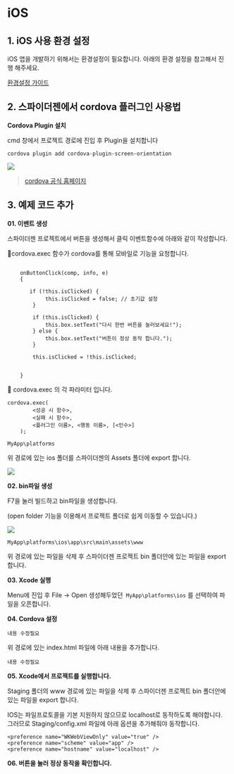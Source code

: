 # iOS

## 1. iOS 사용 환경 설정

iOS 앱을 개발하기 위해서는 환경설정이 필요합니다. 아래의 환경 설정을 참고해서 진행 해주세요.
 
[환경설정 가이드](https://wikidocs.net/278960)

## 2.  스파이더젠에서 cordova 플러그인 사용법


**Cordova Plugin 설치**

cmd 창에서 프로젝트 경로에 진입 후 Plugin을 설치합니다

`cordova plugin add cordova-plugin-screen-orientation`

![](https://wikidocs.net/images/page/278959/cordova.png)

> [ cordova 공식 홈페이지](https://cordova.apache.org/plugins/)


## 3. 예제 코드 추가

**01. 이밴트 생성**

스파이더젠 프로젝트에서 버튼을 생성해서 클릭 이벤트함수에 아래와 같이 작성합니다.

🔽cordova.exec 함수가 cordova를 통해 모바일로 기능을 요청합니다.

```

    onButtonClick(comp, info, e)
    {

       if (!this.isClicked) {
            this.isClicked = false; // 초기값 설정
        }

        if (this.isClicked) {
            this.box.setText("다시 한번 버튼을 눌러보세요!");
        } else {
            this.box.setText("버튼이 정상 동작 합니다.");
        }

        this.isClicked = !this.isClicked;


    }
```

🔽 cordova.exec 의 각 파라미터 입니다.

```
cordova.exec(
        <성공 시 함수>, 
        <실패 시 함수>, 
        <플러그인 이름>, <행동 이름>, [<인수>]
    );
```

```MyApp\platforms```

위 경로에 있는 ios 폴더를 스파이더젠의 Assets 폴더에 export 합니다.

![](https://wikidocs.net/images/page/278960/002.png)


**02. bin파일 생성**

F7을 눌러 빌드하고 bin파일을 생성합니다.

(open folder 기능을 이용해서 프로젝트 폴더로 쉽게 이동할 수 있습니다.)

![](https://wikidocs.net/images/page/278959/build.png)

`MyApp\platforms\ios\app\src\main\assets\www`

위 경로에 있는 파일을 삭제 후 스파이더젠 프로젝트 bin 폴더안에 있는 파일을 export 합니다.

**03. Xcode 실행**

Menu에 진입 후 File -> Open 생성해두었던` MyApp\platforms\ios` 를 선택하여 파일을 오픈합니다.

**04. Cordova 설정**

`내용 수정필요`

위 경로에 있는 index.html 파일에 아래 내용을 추가합니다.

`내용 수정필요`

**05. Xcode에서 프로젝트를 실행합니다.**

Staging 폴더의 www 경로에 있는 파일을 삭제 후 스파이더젠 프로젝트 bin 폴더안에 있는 파일을 export 합니다.

IOS는 파일프로토콜을 기본 지원하지 않으므로 localhost로 동작하도록 해야합니다. 그러므로 Staging/config.xml 파일에 아래 옵션을 추가해줘야 동작합니다.

```
<preference name="WKWebViewOnly" value="true" />
<preference name="scheme" value="app" />
<preference name="hostname" value="localhost" />
```

**06. 버튼을 눌러 정상 동작을 확인합니다.**